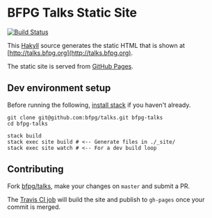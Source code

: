 BFPG Talks Static Site
======================

[![Build Status](https://travis-ci.org/bfpg/talks.svg?branch=master)](https://travis-ci.org/bfpg/talks)

This [Hakyll](https://jaspervdj.be/hakyll/) source generates the static HTML
that is shown at [http://talks.bfpg.org](http://talks.bfpg.org).

The static site is served from [GitHub Pages](https://github.com/bfpg/talks/tree/gh-pages).

Dev environment setup
---------------------

Before running the following,
[install stack](http://docs.haskellstack.org/en/stable/README/#how-to-install)
if you haven't already.

```
git clone git@github.com:bfpg/talks.git bfpg-talks
cd bfpg-talks

stack build
stack exec site build # <-- Generate files in ./_site/
stack exec site watch # <-- For a dev build loop
```

Contributing
------------

Fork [bfpg/talks](https://github.com/bfpg/talks), make your changes on `master`
and submit a PR.

The [Travis CI job](https://travis-ci.org/bfpg/talks) will build the site and
publish to `gh-pages` once your commit is merged.
